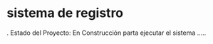 <h1>sistema de registro</h1>

. Estado del Proyecto: En Construcción
parta ejecutar el sistema .....
